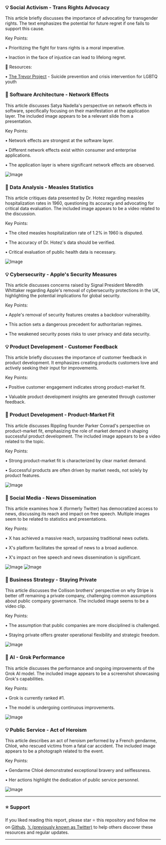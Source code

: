 ### 💡 Social Activism - Trans Rights Advocacy

This article briefly discusses the importance of advocating for transgender rights.  The text emphasizes the potential for future regret if one fails to support this cause.

Key Points:

•  Prioritizing the fight for trans rights is a moral imperative.


•  Inaction in the face of injustice can lead to lifelong regret.


🔗 Resources:

• [The Trevor Project](https://www.thetrevorproject.org/) - Suicide prevention and crisis intervention for LGBTQ youth


### 🤖 Software Architecture - Network Effects

This article discusses Satya Nadella's perspective on network effects in software, specifically focusing on their manifestation at the application layer.  The included image appears to be a relevant slide from a presentation.

Key Points:

• Network effects are strongest at the software layer.


• Different network effects exist within consumer and enterprise applications.


•  The application layer is where significant network effects are observed.


![Image](https://pbs.twimg.com/media/Gkbz-3qa4AA0Pfk?format=jpg&name=360x360)


### 🤖 Data Analysis - Measles Statistics

This article critiques data presented by Dr. Hotez regarding measles hospitalization rates in 1960, questioning its accuracy and advocating for critical data evaluation. The included image appears to be a video related to the discussion.

Key Points:

•  The cited measles hospitalization rate of 1.2% in 1960 is disputed.


•  The accuracy of Dr. Hotez's data should be verified.


• Critical evaluation of public health data is necessary.


![Image](https://pbs.twimg.com/ext_tw_video_thumb/1893079188938035200/pu/img/KQccByjk41vgk2t0.jpg)


### 💡 Cybersecurity - Apple's Security Measures

This article discusses concerns raised by Signal President Meredith Whittaker regarding Apple's removal of cybersecurity protections in the UK, highlighting the potential implications for global security.

Key Points:

• Apple's removal of security features creates a backdoor vulnerability.


• This action sets a dangerous precedent for authoritarian regimes.


•  The weakened security poses risks to user privacy and data security.


### 💡 Product Development - Customer Feedback

This article briefly discusses the importance of customer feedback in product development. It emphasizes creating products customers love and actively seeking their input for improvements.

Key Points:

•  Positive customer engagement indicates strong product-market fit.


•  Valuable product development insights are generated through customer feedback.



### 🤖 Product Development - Product-Market Fit

This article discusses Rippling founder Parker Conrad's perspective on product-market fit, emphasizing the role of market demand in shaping successful product development. The included image appears to be a video related to the topic.

Key Points:

•  Strong product-market fit is characterized by clear market demand.


•  Successful products are often driven by market needs, not solely by product features.


![Image](https://pbs.twimg.com/ext_tw_video_thumb/1893474975413112832/pu/img/mOn6Wzx4GC31Ycf5.jpg)


### 🚀 Social Media - News Dissemination

This article examines how X (formerly Twitter) has democratized access to news, discussing its reach and impact on free speech. Multiple images seem to be related to statistics and presentations.


Key Points:

• X has achieved a massive reach, surpassing traditional news outlets.


• X's platform facilitates the spread of news to a broad audience.


• X's impact on free speech and news dissemination is significant.


![Image](https://pbs.twimg.com/ext_tw_video_thumb/1893474700115787776/pu/img/lfH5c_35_-Qh4NGh.jpg)
![Image](https://pbs.twimg.com/amplify_video_thumb/1892895885358411776/img/4RX67i3aC6ODXwfw?format=jpg&name=240x240)


### 🤖 Business Strategy - Staying Private

This article discusses the Collison brothers' perspective on why Stripe is better off remaining a private company, challenging common assumptions about public company governance. The included image seems to be a video clip.

Key Points:

•  The assumption that public companies are more disciplined is challenged.


•  Staying private offers greater operational flexibility and strategic freedom.



![Image](https://pbs.twimg.com/ext_tw_video_thumb/1893128231043117056/pu/img/opjinQ16yVxi3Zjt.jpg)


### 🤖 AI - Grok Performance

This article discusses the performance and ongoing improvements of the Grok AI model.  The included image appears to be a screenshot showcasing Grok's capabilities.

Key Points:

• Grok is currently ranked #1.


•  The model is undergoing continuous improvements.


![Image](https://pbs.twimg.com/media/GkaNbhGWAAABkuM?format=jpg&name=small)


### 💡 Public Service - Act of Heroism

This article describes an act of heroism performed by a French gendarme, Chloé, who rescued victims from a fatal car accident. The included image appears to be a photograph related to the event.

Key Points:

•  Gendarme Chloé demonstrated exceptional bravery and selflessness.


•  Her actions highlight the dedication of public service personnel.


![Image](https://pbs.twimg.com/media/GkZmYKbXQAA3mtV?format=jpg&name=900x900)


---

### ⭐️ Support

If you liked reading this report, please star ⭐️ this repository and follow me on [Github](https://github.com/Drix10), [𝕏 (previously known as Twitter)](https://x.com/DRIX_10_) to help others discover these resources and regular updates.

---